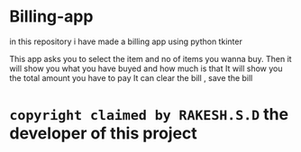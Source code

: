 # Billing-app
in this repository i have made a billing app using python tkinter


This  app asks you to select the item and no of items you wanna buy.
Then it will show you what you have buyed and how much is that
It will show you the total amount you have to pay
It can clear the bill , save the bill

# ```copyright claimed by RAKESH.S.D``` the developer of this project
